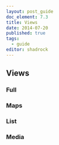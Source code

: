 ```yaml
---
layout: post_guide
doc_element: 7.3
title: Views
date: 2014-07-20
published: true
tags:
  - guide
editor: shadrock
---
```


## Views

### Full

### Maps

### List

### Media

